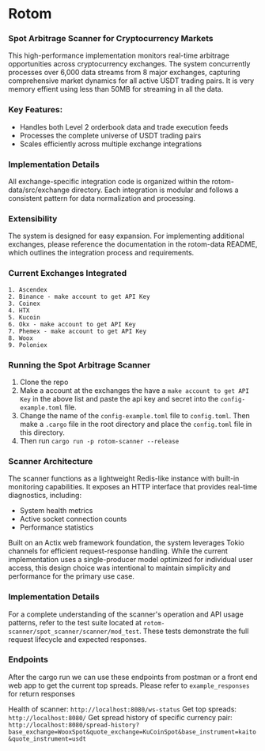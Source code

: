 # Rotom

### Spot Arbitrage Scanner for Cryptocurrency Markets
This high-performance implementation monitors real-time arbitrage opportunities across cryptocurrency exchanges. The system concurrently processes over 6,000 data streams from 8 major exchanges, capturing comprehensive market dynamics for all active USDT trading pairs. It is very memory effient using less than 50MB for streaming in all the data.

### Key Features:
- Handles both Level 2 orderbook data and trade execution feeds
- Processes the complete universe of USDT trading pairs
- Scales efficiently across multiple exchange integrations

### Implementation Details
All exchange-specific integration code is organized within the rotom-data/src/exchange directory. Each integration is modular and follows a consistent pattern for data normalization and processing.

### Extensibility
The system is designed for easy expansion. For implementing additional exchanges, please reference the documentation in the rotom-data README, which outlines the integration process and requirements.

### Current Exchanges Integrated
```
1. Ascendex
2. Binance - make account to get API Key
3. Coinex
4. HTX
5. Kucoin
6. Okx - make account to get API Key
7. Phemex - make account to get API Key
8. Woox
9. Poloniex
```

### Running the Spot Arbitrage Scanner
1. Clone the repo
2. Make a account at the exchanges the have a `make account to get API Key` in the above list and paste the api key and secret into the `config-example.toml` file.
3. Change the name of the `config-example.toml` file to `config.toml`. Then make a `.cargo` file in the root directory and place the `config.toml` file in this directory.
4. Then run `cargo run -p rotom-scanner --release`

### Scanner Architecture
The scanner functions as a lightweight Redis-like instance with built-in monitoring capabilities. It exposes an HTTP interface that provides real-time diagnostics, including:

- System health metrics
- Active socket connection counts
- Performance statistics

Built on an Actix web framework foundation, the system leverages Tokio channels for efficient request-response handling. While the current implementation uses a single-producer model optimized for individual user access, this design choice was intentional to maintain simplicity and performance for the primary use case.

### Implementation Details
For a complete understanding of the scanner's operation and API usage patterns, refer to the test suite located at `rotom-scanner/spot_scanner/scanner/mod_test`. These tests demonstrate the full request lifecycle and expected responses.

### Endpoints
After the cargo run we can use these endpoints from postman or a front end web app to get the current top spreads. Please refer to `example_responses` for return responses

Health of scanner: `http://localhost:8080/ws-status`
Get top spreads: `http://localhost:8080/`
Get spread history of specific currency pair: `http://localhost:8080/spread-history?base_exchange=WooxSpot&quote_exchange=KuCoinSpot&base_instrument=kaito&quote_instrument=usdt`
